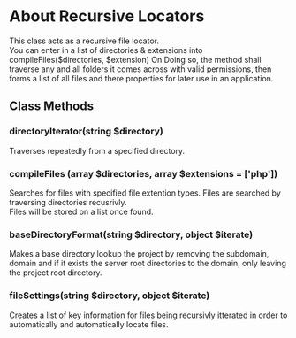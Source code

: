 # About Recursive Locators
This class acts as a recursive file locator.  
You can enter in a list of directories & extensions into compileFiles($directories, $extension) On Doing so, the method shall traverse any and all folders it comes across with valid permissions, then forms a list of all files and there properties for later use in an application.  

## Class Methods
### directoryIterator(string $directory)  
Traverses repeatedly from a specified directory.  
  
### compileFiles (array $directories, array $extensions = ['php'])  
Searches for files with specified file extention types. Files are searched by traversing directories recusrivly.  
Files will be stored on a list once found.  
  
### baseDirectoryFormat(string $directory, object $iterate)  
Makes a base directory lookup the project by removing the subdomain, domain and if it exists the server root directories to the domain, only leaving the project root directory.  
  
### fileSettings(string $directory, object $iterate)  
Creates a list of key information for files being recursivly itterated in order to automatically and automatically locate files.  

